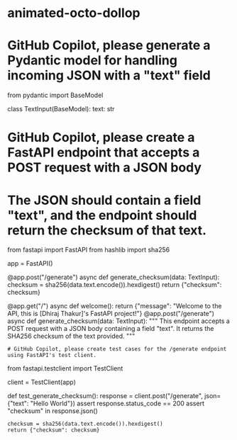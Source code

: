 # animated-octo-dollop
# GitHub Copilot, please generate a Pydantic model for handling incoming JSON with a "text" field
from pydantic import BaseModel

class TextInput(BaseModel):
    text: str
# GitHub Copilot, please create a FastAPI endpoint that accepts a POST request with a JSON body
# The JSON should contain a field "text", and the endpoint should return the checksum of that text.

from fastapi import FastAPI
from hashlib import sha256

app = FastAPI()

@app.post("/generate")
async def generate_checksum(data: TextInput):
    checksum = sha256(data.text.encode()).hexdigest()
    return {"checksum": checksum}
    
@app.get("/")
async def welcome():
    return {"message": "Welcome to the API, this is [Dhiraj Thakur]'s FastAPI project!"}
@app.post("/generate")
async def generate_checksum(data: TextInput):
    """
    This endpoint accepts a POST request with a JSON body containing a field "text".
    It returns the SHA256 checksum of the text provided.
    """

    # GitHub Copilot, please create test cases for the /generate endpoint using FastAPI's test client.

from fastapi.testclient import TestClient

client = TestClient(app)

def test_generate_checksum():
    response = client.post("/generate", json={"text": "Hello World"})
    assert response.status_code == 200
    assert "checksum" in response.json()

    checksum = sha256(data.text.encode()).hexdigest()
    return {"checksum": checksum}
